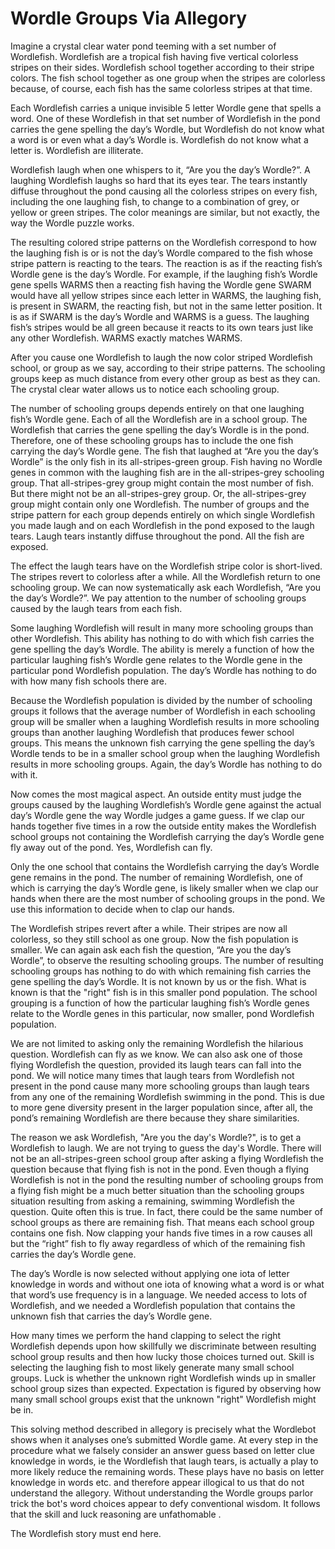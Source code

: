 # Wordle Groups Via Allegory

Imagine a crystal clear water pond teeming with a set number of Wordlefish. Wordlefish are a tropical fish having five vertical colorless stripes on their sides. Wordlefish school together according to their stripe colors. The fish school together as one group when the stripes are colorless because, of course, each fish has the same colorless stripes at that time.

Each Wordlefish carries a unique invisible 5 letter Wordle gene that spells a word. One of these Wordlefish in that set number of Wordlefish in the pond carries the gene spelling the day’s Wordle, but Wordlefish do not know what a word is or even what a day’s Wordle is. Wordlefish do not know what a letter is. Wordlefish are illiterate.

Wordlefish laugh when one whispers to it, “Are you the day’s Wordle?”. A laughing Wordlefish laughs so hard that its eyes tear. The tears instantly diffuse throughout the pond causing all the colorless stripes on every fish, including the one laughing fish, to change to a combination of grey, or yellow or green stripes. The color meanings are similar, but not exactly, the way the Wordle puzzle works.

The resulting colored stripe patterns on the Wordlefish correspond to how the laughing fish is or is not the day’s Wordle compared to the fish whose stripe pattern is reacting to the tears. The reaction is as if the reacting fish’s Wordle gene is the day’s Wordle. For example, if the laughing fish’s Wordle gene spells WARMS then a reacting fish having the Wordle gene SWARM would have all yellow stripes since each letter in WARMS, the laughing fish, is present in SWARM, the reacting fish, but not in the same letter position. It is as if SWARM is the day’s Wordle and WARMS is a guess. The laughing fish’s stripes would be all green because it reacts to its own tears just like any other Wordlefish. WARMS exactly matches WARMS.

After you cause one Wordlefish to laugh the now color striped Wordlefish school, or group as we say, according to their stripe patterns. The schooling groups keep as much distance from every other group as best as they can. The crystal clear water allows us to notice each schooling group.

The number of schooling groups depends entirely on that one laughing fish’s Wordle gene. Each of all the Wordlefish are in a school group. The Wordlefish that carries the gene spelling the day’s Wordle is in the pond. Therefore, one of these schooling groups has to include the one fish carrying the day’s Wordle gene. The fish that laughed at “Are you the day’s Wordle” is the only fish in its all-stripes-green group. Fish having no Wordle genes in common with the laughing fish are in the all-stripes-grey schooling group. That all-stripes-grey group might contain the most number of fish. But there might not be an all-stripes-grey group. Or, the all-stripes-grey group might contain only one Wordlefish. The number of groups and the stripe pattern for each group depends entirely on which single Wordlefish you made laugh and on each Wordlefish in the pond exposed to the laugh tears. Laugh tears instantly diffuse throughout the pond. All the fish are exposed.

The effect the laugh tears have on the Wordlefish stripe color is short-lived. The stripes revert to colorless after a while. All the Wordlefish return to one schooling group. We can now systematically ask each Wordlefish, “Are you the day’s Wordle?”. We pay attention to the number of schooling groups caused by the laugh tears from each fish.

Some laughing Wordlefish will result in many more schooling groups than other Wordlefish. This ability has nothing to do with which fish carries the gene spelling the day’s Wordle. The ability is merely a function of how the particular laughing fish’s Wordle gene relates to the Wordle gene in the particular pond Wordlefish population. The day’s Wordle has nothing to do with how many fish schools there are.

Because the Wordlefish population is divided by the number of schooling groups it follows that the average number of Wordlefish in each schooling group will be smaller when a laughing Wordlefish results in more schooling groups than another laughing Wordlefish that produces fewer school groups. This means the unknown fish carrying the gene spelling the day’s Wordle tends to be in a smaller school group when the laughing Wordlefish results in more schooling groups. Again, the day’s Wordle has nothing to do with it.

Now comes the most magical aspect. An outside entity must judge the groups caused by the laughing Wordlefish’s Wordle gene against the actual day’s Wordle gene the way Wordle judges a game guess. If we clap our hands together five times in a row the outside entity makes the Wordlefish school groups not containing the Wordlefish carrying the day’s Wordle gene fly away out of the pond. Yes, Wordlefish can fly.

Only the one school that contains the Wordlefish carrying the day’s Wordle gene remains in the pond. The number of remaining Wordlefish, one of which is carrying the day’s Wordle gene, is likely smaller when we clap our hands when there are the most number of schooling groups in the pond. We use this information to decide when to clap our hands.

The Wordlefish stripes revert after a while. Their stripes are now all colorless, so they still school as one group. Now the fish population is smaller. We can again ask each fish the question, “Are you the day’s Wordle”, to observe the resulting schooling groups. The number of resulting schooling groups has nothing to do with which remaining fish carries the gene spelling the day’s Wordle. It is not known by us or the fish. What is known is that the "right" fish is in this smaller pond population. The school grouping is a function of how the particular laughing fish’s Wordle genes relate to the Wordle genes in this particular, now smaller, pond Wordlefish population.

We are not limited to asking only the remaining Wordlefish the hilarious question. Wordlefish can fly as we know. We can also ask one of those flying Wordlefish the question, provided its laugh tears can fall into the pond. We will notice many times that laugh tears from Wordlefish not present in the pond cause many more schooling groups than laugh tears from any one of the remaining Wordlefish swimming in the pond. This is due to more gene diversity present in the larger population since, after all, the pond’s remaining Wordlefish are there because they share similarities.

The reason we ask Wordlefish, "Are you the day's Wordle?", is to get a Wordlefish to laugh. We are not trying to guess the day's Wordle. There will not be an all-stripes-green school group after asking a flying Wordlefish the question because that flying fish is not in the pond. Even though a flying Wordlefish is not in the pond the resulting number of schooling groups from a flying fish might be a much better situation than the schooling groups situation resulting from asking a remaining, swimming Wordlefish the question. Quite often this is true. In fact, there could be the same number of school groups as there are remaining fish. That means each school group contains one fish. Now clapping your hands five times in a row causes all but the “right” fish to fly away regardless of which of the remaining fish carries the day’s Wordle gene.

The day’s Wordle is now selected without applying one iota of letter knowledge in words and without one iota of knowing what a word is or what that word’s use frequency is in a language. We needed access to lots of Wordlefish, and we needed a Wordlefish population that contains the unknown fish that carries the day’s Wordle gene.

How many times we perform the hand clapping to select the right Wordlefish depends upon how skillfully we discriminate between resulting school group results and then how lucky those choices turned out. Skill is selecting the laughing fish to most likely generate many small school groups. Luck is whether the unknown right Wordlefish winds up in smaller school group sizes than expected. Expectation is figured by observing how many small school groups exist that the unknown "right" Wordlefish might be in.

This solving method described in allegory is precisely what the Wordlebot shows when it analyses one’s submitted Wordle game. At every step in the procedure what we falsely consider an answer guess based on letter clue knowledge in words, ie the Wordlefish that laugh tears, is actually a play to more likely reduce the remaining words. These plays have no basis on letter knowledge in words etc. and therefore appear illogical to us that do not understand the allegory. Without understanding the Wordle groups parlor trick the bot's word choices appear to defy conventional wisdom. It follows that the skill and luck reasoning are unfathomable .

The Wordlefish story must end here.
